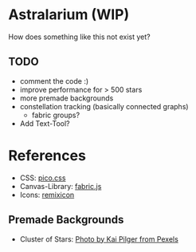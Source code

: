 # Astralarium (WIP)
How does something like this not exist yet?

## TODO
* comment the code :)
* improve performance for > 500 stars
* more premade backgrounds
* constellation tracking (basically connected graphs)
    - fabric groups?
* Add Text-Tool?

# References
* CSS: [pico.css](https://picocss.com/)
* Canvas-Library: [fabric.js](http://fabricjs.com)
* Icons: [remixicon](https://remixicon.com/)

## Premade Backgrounds
* Cluster of Stars: [Photo by Kai Pilger from Pexels](https://www.pexels.com/photo/cluster-of-stars-1341279/)
